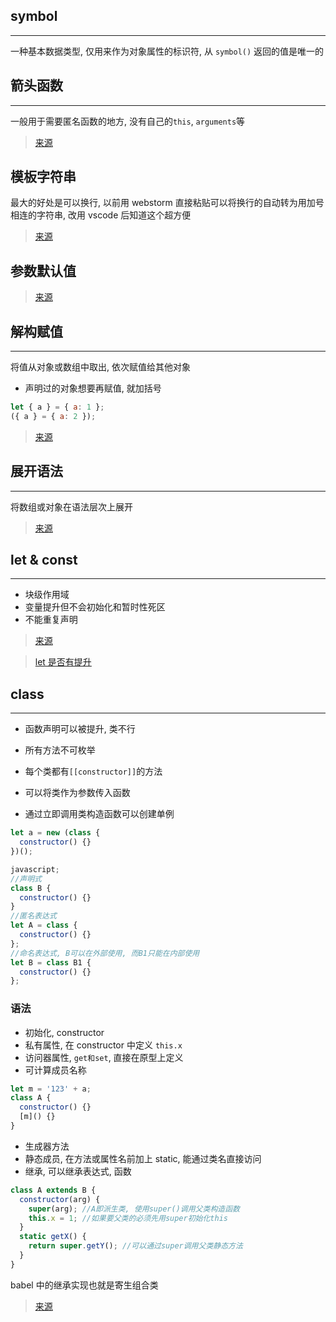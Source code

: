 ## symbol

---

一种基本数据类型, 仅用来作为对象属性的标识符, 从 `symbol()` 返回的值是唯一的

## 箭头函数

---

一般用于需要匿名函数的地方, 没有自己的`this`, `arguments`等

> [来源](https://developer.mozilla.org/zh-CN/docs/Web/JavaScript/Reference/Functions/Arrow_functions)

## 模板字符串

最大的好处是可以换行, 以前用 webstorm 直接粘贴可以将换行的自动转为用加号相连的字符串, 改用 vscode 后知道这个超方便

> [来源](https://developer.mozilla.org/zh-CN/docs/Web/JavaScript/Reference/template_strings)

## 参数默认值

> [来源](https://developer.mozilla.org/zh-CN/docs/Web/JavaScript/Reference/Functions/Default_parameters)

## 解构赋值

---

将值从对象或数组中取出, 依次赋值给其他对象

- 声明过的对象想要再赋值, 就加括号

```javascript
let { a } = { a: 1 };
({ a } = { a: 2 });
```

> [来源](https://developer.mozilla.org/zh-CN/docs/Web/JavaScript/Reference/Operators/Destructuring_assignment)

## 展开语法

---

将数组或对象在语法层次上展开

> [来源](https://developer.mozilla.org/zh-CN/docs/Web/JavaScript/Reference/Operators/Spread_syntax)

## let & const

---

- 块级作用域
- 变量提升但不会初始化和暂时性死区
- 不能重复声明

> [来源](https://www.cnblogs.com/fly_dragon/p/8669057.html)

> [let 是否有提升](https://zhuanlan.zhihu.com/p/28140450)

## class

---

- 函数声明可以被提升, 类不行

- 所有方法不可枚举

- 每个类都有`[[constructor]]`的方法

- 可以将类作为参数传入函数

- 通过立即调用类构造函数可以创建单例

```javascript
let a = new (class {
  constructor() {}
})();

javascript;
//声明式
class B {
  constructor() {}
}
//匿名表达式
let A = class {
  constructor() {}
};
//命名表达式, B可以在外部使用, 而B1只能在内部使用
let B = class B1 {
  constructor() {}
};
```

### 语法

- 初始化, constructor
- 私有属性, 在 constructor 中定义 `this.x`
- 访问器属性, `get和set`, 直接在原型上定义
- 可计算成员名称

```javascript
let m = '123' + a;
class A {
  constructor() {}
  [m]() {}
}
```

- 生成器方法
- 静态成员, 在方法或属性名前加上 static, 能通过类名直接访问
- 继承, 可以继承表达式, 函数

```javascript
class A extends B {
  constructor(arg) {
    super(arg); //A即派生类, 使用super()调用父类构造函数
    this.x = 1; //如果要父类的必须先用super初始化this
  }
  static getX() {
    return super.getY(); //可以通过super调用父类静态方法
  }
}
```

babel 中的继承实现也就是寄生组合类

> [来源](https://mp.weixin.qq.com/s?__biz=MzI4MDYyNjQ1OA==&mid=2247483956&idx=1&sn=adc1ec7ae4cd3f01728fdcb43a38690f&chksm=ebb4d641dcc35f57cd2bf66ba9819874cf300108884700bf3d6a1410c18c0ed4ff3d90d10a8f#rd)
